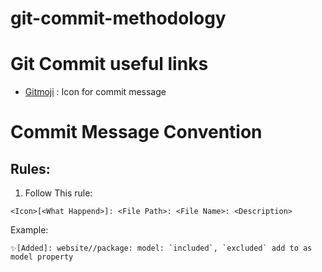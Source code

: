 # git-commit-methodology
# Git Commit useful links
- [Gitmoji](https://gitmoji.dev) : Icon for commit message
  
# Commit Message Convention
## Rules: 
1. Follow This rule:
```
<Icon>[<What Happend>]: <File Path>: <File Name>: <Description>
```
Example:
```
✨[Added]: website//package: model: `included`, `excluded` add to as model property
```
